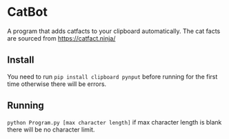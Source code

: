 # CatBot
A program that adds catfacts to your clipboard automatically. The cat facts are sourced from https://catfact.ninja/

## Install
You need to run 
`pip install clipboard pynput`
 before running for the first time otherwise there will be errors.
 
## Running
`python Program.py [max character length]` if max character length is blank there will be no character limit.
